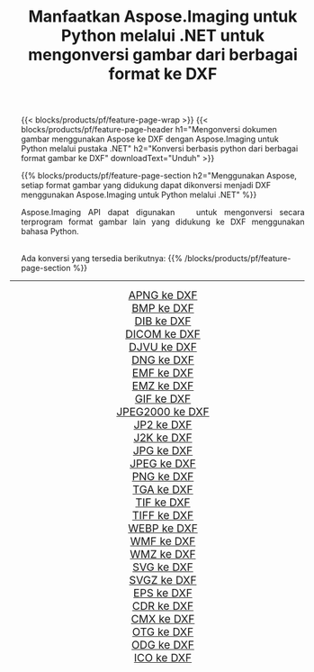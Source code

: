 ﻿---
title: Manfaatkan Aspose.Imaging untuk Python melalui .NET untuk mengonversi gambar dari berbagai format ke DXF 
weight: 3920
url: /id/python-net/conversion/to/dxf 
lang: id
langdirlevel: 2
locales: zh-hans,ja,it,ru,de,es,fr,nl,id,lt,pl,pt,vi,tr,ko,zh-hant,ar,hi,th,sv,cs,uk,he
description: Anda dapat menggunakan Aspose.Imaging untuk Python melalui pustaka .NET untuk mengonversi dari berbagai format ke DXF
---

{{< blocks/products/pf/feature-page-wrap >}}
{{< blocks/products/pf/feature-page-header h1="Mengonversi dokumen gambar menggunakan Aspose ke DXF dengan Aspose.Imaging untuk Python melalui pustaka .NET" h2="Konversi berbasis python dari berbagai format gambar ke DXF" downloadText="Unduh" >}}


{{% blocks/products/pf/feature-page-section  h2="Menggunakan Aspose, setiap format gambar yang didukung dapat dikonversi menjadi DXF menggunakan Aspose.Imaging untuk Python melalui .NET" %}}
<p align=justify>Aspose.Imaging API dapat digunakan   untuk mengonversi secara terprogram format gambar lain yang didukung ke DXF menggunakan bahasa Python.</p>
<br/>
Ada konversi yang tersedia berikutnya:
{{% /blocks/products/pf/feature-page-section %}}
<div class="container-fluid productfamilypage bg-gray">
    <div class="convertypes bg-gray agp-content section">
        <div class="container">
		<hr style="margin-left:-20px;"/>
		<div class="row other-converters" style="gap: 10px;font-size: 19px;text-align:center;">
		    <div class='col-md-2 other-converter remove-lp remove-rp'><a href="/imaging/id/python-net/conversion/apng-to-dxf" style="padding:15px;">APNG ke DXF</a></div>
<div class='col-md-2 other-converter remove-lp remove-rp'><a href="/imaging/id/python-net/conversion/bmp-to-dxf" style="padding:15px;">BMP ke DXF</a></div>
<div class='col-md-2 other-converter remove-lp remove-rp'><a href="/imaging/id/python-net/conversion/dib-to-dxf" style="padding:15px;">DIB ke DXF</a></div>
<div class='col-md-2 other-converter remove-lp remove-rp'><a href="/imaging/id/python-net/conversion/dicom-to-dxf" style="padding:15px;">DICOM ke DXF</a></div>
<div class='col-md-2 other-converter remove-lp remove-rp'><a href="/imaging/id/python-net/conversion/djvu-to-dxf" style="padding:15px;">DJVU ke DXF</a></div>
<div class='col-md-2 other-converter remove-lp remove-rp'><a href="/imaging/id/python-net/conversion/dng-to-dxf" style="padding:15px;">DNG ke DXF</a></div>
<div class='col-md-2 other-converter remove-lp remove-rp'><a href="/imaging/id/python-net/conversion/emf-to-dxf" style="padding:15px;">EMF ke DXF</a></div>
<div class='col-md-2 other-converter remove-lp remove-rp'><a href="/imaging/id/python-net/conversion/emz-to-dxf" style="padding:15px;">EMZ ke DXF</a></div>
<div class='col-md-2 other-converter remove-lp remove-rp'><a href="/imaging/id/python-net/conversion/gif-to-dxf" style="padding:15px;">GIF ke DXF</a></div>
<div class='col-md-2 other-converter remove-lp remove-rp'><a href="/imaging/id/python-net/conversion/jpeg2000-to-dxf" style="padding:15px;">JPEG2000 ke DXF</a></div>
<div class='col-md-2 other-converter remove-lp remove-rp'><a href="/imaging/id/python-net/conversion/jp2-to-dxf" style="padding:15px;">JP2 ke DXF</a></div>
<div class='col-md-2 other-converter remove-lp remove-rp'><a href="/imaging/id/python-net/conversion/j2k-to-dxf" style="padding:15px;">J2K ke DXF</a></div>
<div class='col-md-2 other-converter remove-lp remove-rp'><a href="/imaging/id/python-net/conversion/jpg-to-dxf" style="padding:15px;">JPG ke DXF</a></div>
<div class='col-md-2 other-converter remove-lp remove-rp'><a href="/imaging/id/python-net/conversion/jpeg-to-dxf" style="padding:15px;">JPEG ke DXF</a></div>
<div class='col-md-2 other-converter remove-lp remove-rp'><a href="/imaging/id/python-net/conversion/png-to-dxf" style="padding:15px;">PNG ke DXF</a></div>
<div class='col-md-2 other-converter remove-lp remove-rp'><a href="/imaging/id/python-net/conversion/tga-to-dxf" style="padding:15px;">TGA ke DXF</a></div>
<div class='col-md-2 other-converter remove-lp remove-rp'><a href="/imaging/id/python-net/conversion/tif-to-dxf" style="padding:15px;">TIF ke DXF</a></div>
<div class='col-md-2 other-converter remove-lp remove-rp'><a href="/imaging/id/python-net/conversion/tiff-to-dxf" style="padding:15px;">TIFF ke DXF</a></div>
<div class='col-md-2 other-converter remove-lp remove-rp'><a href="/imaging/id/python-net/conversion/webp-to-dxf" style="padding:15px;">WEBP ke DXF</a></div>
<div class='col-md-2 other-converter remove-lp remove-rp'><a href="/imaging/id/python-net/conversion/wmf-to-dxf" style="padding:15px;">WMF ke DXF</a></div>
<div class='col-md-2 other-converter remove-lp remove-rp'><a href="/imaging/id/python-net/conversion/wmz-to-dxf" style="padding:15px;">WMZ ke DXF</a></div>
<div class='col-md-2 other-converter remove-lp remove-rp'><a href="/imaging/id/python-net/conversion/svg-to-dxf" style="padding:15px;">SVG ke DXF</a></div>
<div class='col-md-2 other-converter remove-lp remove-rp'><a href="/imaging/id/python-net/conversion/svgz-to-dxf" style="padding:15px;">SVGZ ke DXF</a></div>
<div class='col-md-2 other-converter remove-lp remove-rp'><a href="/imaging/id/python-net/conversion/eps-to-dxf" style="padding:15px;">EPS ke DXF</a></div>
<div class='col-md-2 other-converter remove-lp remove-rp'><a href="/imaging/id/python-net/conversion/cdr-to-dxf" style="padding:15px;">CDR ke DXF</a></div>
<div class='col-md-2 other-converter remove-lp remove-rp'><a href="/imaging/id/python-net/conversion/cmx-to-dxf" style="padding:15px;">CMX ke DXF</a></div>
<div class='col-md-2 other-converter remove-lp remove-rp'><a href="/imaging/id/python-net/conversion/otg-to-dxf" style="padding:15px;">OTG ke DXF</a></div>
<div class='col-md-2 other-converter remove-lp remove-rp'><a href="/imaging/id/python-net/conversion/odg-to-dxf" style="padding:15px;">ODG ke DXF</a></div>
<div class='col-md-2 other-converter remove-lp remove-rp'><a href="/imaging/id/python-net/conversion/ico-to-dxf" style="padding:15px;">ICO ke DXF</a></div>
                </div>
        </div>
    </div>
</div>
<br/>

